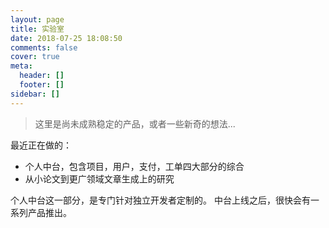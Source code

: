 ```yaml
---
layout: page
title: 实验室
date: 2018-07-25 18:08:50
comments: false
cover: true
meta:
  header: []
  footer: []
sidebar: []
---
```


> 这里是尚未成熟稳定的产品，或者一些新奇的想法...

最近正在做的：

- 个人中台，包含项目，用户，支付，工单四大部分的综合
- 从小论文到更广领域文章生成上的研究   

个人中台这一部分，是专门针对独立开发者定制的。
中台上线之后，很快会有一系列产品推出。
